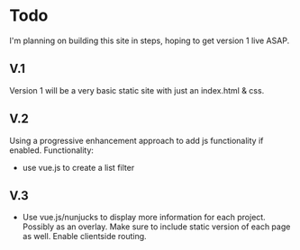 # Todo
I'm planning on building this site in steps, hoping to get version 1 live ASAP. 

## V.1
Version 1 will be a very basic static site with just an index.html & css.

## V.2
Using a progressive enhancement approach to add js functionality if enabled. 
Functionality:
- use vue.js to create a list filter 

## V.3
- Use vue.js/nunjucks to display more information for each project. Possibly as an overlay. Make sure to include static version of each page as well. Enable clientside routing. 

